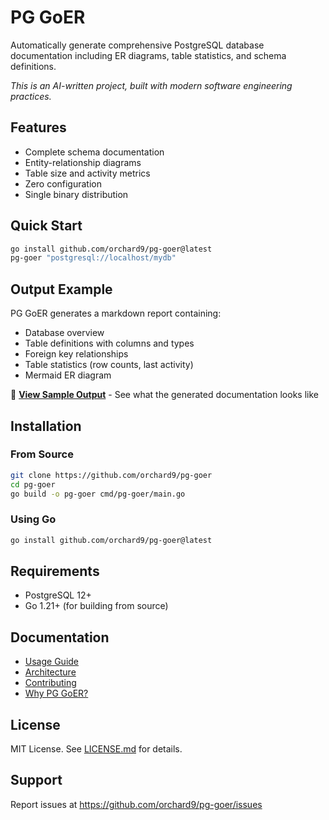 # PG GoER

Automatically generate comprehensive PostgreSQL database documentation including ER diagrams, table statistics, and schema definitions.

*This is an AI-written project, built with modern software engineering practices.*

## Features
- Complete schema documentation
- Entity-relationship diagrams
- Table size and activity metrics
- Zero configuration
- Single binary distribution

## Quick Start
```bash
go install github.com/orchard9/pg-goer@latest
pg-goer "postgresql://localhost/mydb"
```

## Output Example
PG GoER generates a markdown report containing:
- Database overview
- Table definitions with columns and types
- Foreign key relationships
- Table statistics (row counts, last activity)
- Mermaid ER diagram

📄 **[View Sample Output](example-output.md)** - See what the generated documentation looks like

## Installation

### From Source
```bash
git clone https://github.com/orchard9/pg-goer
cd pg-goer
go build -o pg-goer cmd/pg-goer/main.go
```

### Using Go
```bash
go install github.com/orchard9/pg-goer@latest
```

## Requirements
- PostgreSQL 12+
- Go 1.21+ (for building from source)

## Documentation
- [Usage Guide](usage.md)
- [Architecture](code_architecture.md)
- [Contributing](contributing.md)
- [Why PG GoER?](why.md)

## License
MIT License. See [LICENSE.md](LICENSE.md) for details.

## Support
Report issues at https://github.com/orchard9/pg-goer/issues